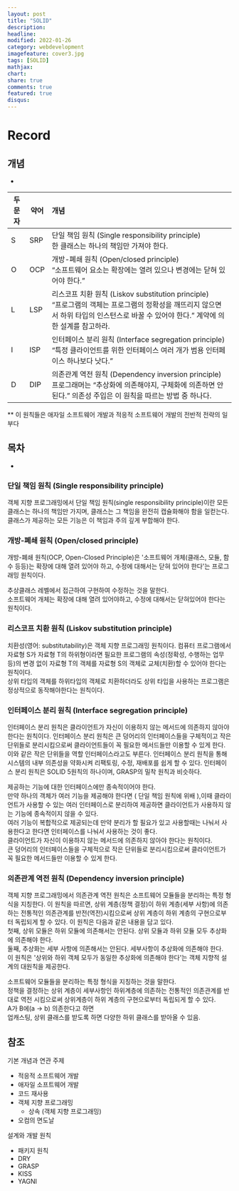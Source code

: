 ```yaml
---
layout: post
title: "SOLID"
description: 
headline: 
modified: 2022-01-26
category: webdevelopment
imagefeature: cover3.jpg
tags: [SOLID]
mathjax: 
chart: 
share: true
comments: true
featured: true
disqus:
---
```


# Record
## 개념
- 


| 두문자 | 약어 | 개념 |
|------|------|:------|
| S	| SRP	| 단일 책임 원칙 (Single responsibility principle) <br> 한 클래스는 하나의 책임만 가져야 한다. |
| O	| OCP	| 개방-폐쇄 원칙 (Open/closed principle)  <br> “소프트웨어 요소는 확장에는 열려 있으나 변경에는 닫혀 있어야 한다.” |
| L	| LSP	| 리스코프 치환 원칙 (Liskov substitution principle) <br> “프로그램의 객체는 프로그램의 정확성을 깨뜨리지 않으면서 하위 타입의 인스턴스로 바꿀 수 있어야 한다.” 계약에 의한 설계를 참고하라. |
| I	| ISP	| 인터페이스 분리 원칙 (Interface segregation principle) <br> “특정 클라이언트를 위한 인터페이스 여러 개가 범용 인터페이스 하나보다 낫다.” |
| D	| DIP	| 의존관계 역전 원칙 (Dependency inversion principle) <br> 프로그래머는 “추상화에 의존해야지, 구체화에 의존하면 안된다.” 의존성 주입은 이 원칙을 따르는 방법 중 하나다. |


** 이 원칙들은 애자일 소프트웨어 개발과 적응적 소프트웨어 개발의 전반적 전략의 일부다

## 목차
- [](#)

### 단일 책임 원칙 (Single responsibility principle)
객체 지향 프로그래밍에서 단일 책임 원칙(single responsibility principle)이란 모든 클래스는 하나의 책임만 가지며, 클래스는 그 책임을 완전히 캡슐화해야 함을 일컫는다. 클래스가 제공하는 모든 기능은 이 책임과 주의 깊게 부합해야 한다.

### 개방-폐쇄 원칙 (Open/closed principle)
개방-폐쇄 원칙(OCP, Open-Closed Principle)은 '소프트웨어 개체(클래스, 모듈, 함수 등등)는 확장에 대해 열려 있어야 하고, 수정에 대해서는 닫혀 있어야 한다'는 프로그래밍 원칙이다.<br>

추상클래스 레벨에서 접근하여 구현하여 수정하는 것을 말한다.<br>
소프트웨어 개체는 확장에 대해 열려 있어야하고, 수정에 대해서는 닫혀있어야 한다는 원칙이다.<br>

### 리스코프 치환 원칙 (Liskov substitution principle)
치환성(영어: substitutability)은 객체 지향 프로그래밍 원칙이다. 컴퓨터 프로그램에서 자료형 S가 자료형 T의 하위형이라면 필요한 프로그램의 속성(정확성, 수행하는 업무 등)의 변경 없이 자료형 T의 객체를 자료형 S의 객체로 교체(치환)할 수 있어야 한다는 원칙이다.<br>
상위 타입의 객체를 하위타입의 객체로 치환하더라도 상위 타입을 사용하는 프로그램은 정상적으로 동작해야한다는 원칙이다.

### 인터페이스 분리 원칙 (Interface segregation principle)
인터페이스 분리 원칙은 클라이언트가 자신이 이용하지 않는 메서드에 의존하지 않아야 한다는 원칙이다. 인터페이스 분리 원칙은 큰 덩어리의 인터페이스들을 구체적이고 작은 단위들로 분리시킴으로써 클라이언트들이 꼭 필요한 메서드들만 이용할 수 있게 한다. 이와 같은 작은 단위들을 역할 인터페이스라고도 부른다. 인터페이스 분리 원칙을 통해 시스템의 내부 의존성을 약화시켜 리팩토링, 수정, 재배포를 쉽게 할 수 있다. 인터페이스 분리 원칙은 SOLID 5원칙의 하나이며, GRASP의 밀착 원칙과 비슷하다.

제공하는 기능에 대한 인터페이스에만 종속적이어야 한다.<br>
만약 하나의 객체가 여러 기능을 제공해야 한다면 ( 단일 책임 원칙에 위배 ),이때 클라이언트가 사용할 수 있는 여러 인터페이스로 분리하여 제공하면 클라이언트가 사용하지 않는 기능에 종속적이지 않을 수 있다.<br>
여러 기능이 복합적으로 제공되는데 만약 분리가 할 필요가 있고 사용할때는 나눠서 사용한다고 한다면 인터페이스를 나눠서 사용하는 것이 좋다.<br>
클라이언트가 자신이 이용하지 않는 메서드에 의존하지 않아야 한다는 원칙이다. <br>
큰 덩어리의 인터페이스들을 구체적으로 작은 단위들로 분리시킴으로써 클라이언트가 꼭 필요한 메서드들만 이용할 수 있게 한다.<br>

### 의존관계 역전 원칙 (Dependency inversion principle)
객체 지향 프로그래밍에서 의존관계 역전 원칙은 소프트웨어 모듈들을 분리하는 특정 형식을 지칭한다. 이 원칙을 따르면, 상위 계층(정책 결정)이 하위 계층(세부 사항)에 의존하는 전통적인 의존관계를 반전(역전)시킴으로써 상위 계층이 하위 계층의 구현으로부터 독립되게 할 수 있다. 이 원칙은 다음과 같은 내용을 담고 있다.<br>
    첫째, 상위 모듈은 하위 모듈에 의존해서는 안된다. 상위 모듈과 하위 모듈 모두 추상화에 의존해야 한다.<br>
    둘째, 추상화는 세부 사항에 의존해서는 안된다. 세부사항이 추상화에 의존해야 한다.<br>
이 원칙은 '상위와 하위 객체 모두가 동일한 추상화에 의존해야 한다'는 객체 지향적 설계의 대원칙을 제공한다.<br>


소프트웨어 모듈들을 분리하는 특정 형식을 지칭하는 것을 말한다.<br>
정책을 결정하는 상위 계층이 세부사항인 하위계층에 의존하는 전통적인 의존관계를 반대로 역전 시킴으로써 상위계층이 하위 계층의 구현으로부터 독립되게 할 수 있다.<br>
A가 B에(a -> b) 의존한다고 하면 <br>
업캐스팅, 상위 클래스를 받도록 하면 다양한 하위 클래스를 받아올 수 있음.<br>



## 참조

기본 개념과 연관 주제
- 적응적 소프트웨어 개발
- 애자일 소프트웨어 개발
- 코드 재사용
- 객체 지향 프로그래밍
    - 상속 (객체 지향 프로그래밍)
- 오컴의 면도날

설계와 개발 원칙
- 패키지 원칙
- DRY
- GRASP
- KISS
- YAGNI

